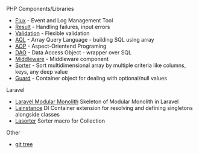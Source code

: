 
PHP Components/Libraries
- [Flux](https://github.com/xtompie/flux) - Event and Log Management Tool
- [Result](https://github.com/xtompie/result) - Handling failures, input errors
- [Validation](https://github.com/xtompie/validation) - Flexible validation
- [AQL](https://github.com/xtompie/aql) - Array Query Language - building SQL using array
- [AOP](https://github.com/xtompie/aop) - Aspect-Orientend Programing
- [DAO](https://github.com/xtompie/dao) - Data Access Object - wrapper over SQL
- [Middleware](https://github.com/xtompie/middleware) - Middleware component
- [Sorter](https://github.com/xtompie/sorter) - Sort multidimensional array by multiple criteria like columns, keys, any deep value
- [Guard](https://github.com/xtompie/guard) - Container object for dealing with optional/null values

Laravel
- [Laravel Modular Monolith](https://github.com/xtompie/laravel-modular-monolith) Skeleton of Modular Monolith in Laravel
- [Lainstance](https://github.com/xtompie/lainstance) DI Container extension for resolving and defining singletons alongside classes
- [Lasorter](https://github.com/xtompie/lasorter) Sorter macro for Collection

Other
- [git tree](https://gist.github.com/xtompie/6040a2a3fb1202d0f882f0cff85da1ec)